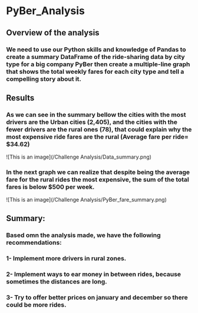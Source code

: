 # PyBer_Analysis

## Overview of the analysis
### We need to use our Python skills and knowledge of Pandas to create a summary DataFrame of the ride-sharing data by city type for a big company PyBer then create a multiple-line graph that shows the total weekly fares for each city type and tell a compelling story about it.

## Results
### As we can see in the summary bellow the cities with the most drivers are the Urban cities (2,405), and the cities with the fewer drivers are the rural ones (78), that could explain why the most expensive ride fares are the rural (Average fare per ride= $34.62)

![This is an image](/Challenge Analysis/Data_summary.png)

### In the next graph we can realize that despite being the average fare for the rural rides the most expensive, the sum of the total fares is below $500 per week.

![This is an image](/Challenge Analysis/PyBer_fare_summary.png)

## Summary:
### Based omn the analysis made, we have the following recommendations:
### 1- Implement more drivers in rural zones.
### 2- Implement ways to ear money in between rides, because sometimes the distances are long.
### 3- Try to offer better prices on january and december so there could be more rides.